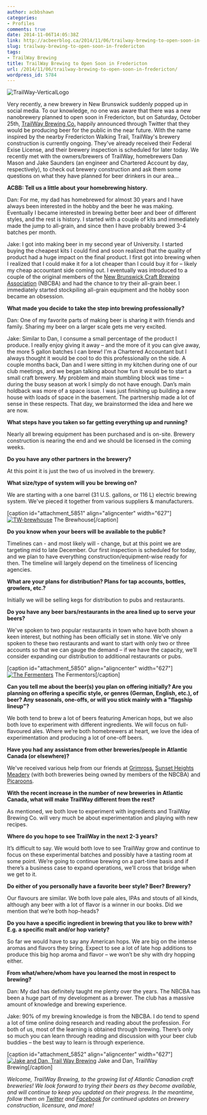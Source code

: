 ```yaml
---
author: acbbshawn
categories:
- Profiles
comments: true
date: 2014-11-06T14:05:38Z
link: http://acbeerblog.ca/2014/11/06/trailway-brewing-to-open-soon-in-fredericton/
slug: trailway-brewing-to-open-soon-in-fredericton
tags:
- TrailWay Brewing
title: TrailWay Brewing to Open Soon in Fredericton
url: /2014/11/06/trailway-brewing-to-open-soon-in-fredericton/
wordpress_id: 5784
---
```


![TrailWay-VerticalLogo](http://acbeerblog.ca/wp-content/uploads/2014/11/TW-Logo-1024x1024.jpg)




Very recently, a new brewery in New Brunswick suddenly popped up in social media. To our knowledge, no one was aware that there was a new nanobrewery planned to open soon in Fredericton, but on Saturday, October 25th, [TrailWay Brewing Co.](https://www.facebook.com/trailwaybrewing) happily announced through Twitter that they would be producing beer for the public in the near future. With the name inspired by the nearby Fredericton Walking Trail, TrailWay's brewery construction is currently ongoing. They've already received their Federal Exise License, and their brewery inspection is scheduled for later today. We recently met with the owners/brewers of TrailWay, homebrewers Dan Mason and Jake Saunders (an engineer and Chartered Account by day, respectively), to check out brewery construction and ask them some questions on what they have planned for beer drinkers in our area...


**ACBB: Tell us a little about your homebrewing history.**

Dan: For me, my dad has homebrewed for almost 30 years and I have always been interested in the hobby and the beer he was making. Eventually I became interested in brewing better beer and beer of different styles, and the rest is history. I started with a couple of kits and immediately made the jump to all-grain, and since then I have probably brewed 3-4 batches per month.

Jake: I got into making beer in my second year of University. I started buying the cheapest kits I could find and soon realized that the quality of product had a huge impact on the final product. I first got into brewing when I realized that I could make it for a lot cheaper than I could buy it for – likely my cheap accountant side coming out. I eventually was introduced to a couple of the original members of the [New Brunswick Craft Brewing Association](http://nbcba.org/forum/) (NBCBA) and had the chance to try their all-grain beer. I immediately started stockpiling all-grain equipment and the hobby soon became an obsession.

**What made you decide to take the step into brewing professionally?**

Dan: One of my favorite parts of making beer is sharing it with friends and family. Sharing my beer on a larger scale gets me very excited.

Jake: Similar to Dan, I consume a small percentage of the product I produce. I really enjoy giving it away – and the more of it you can give away, the more 5 gallon batches I can brew! I'm a Chartered Accountant but I always thought it would be cool to do this professionally on the side. A couple months back, Dan and I were sitting in my kitchen during one of our club meetings, and we began talking about how fun it would be to start a small craft brewery. My problem and main stumbling block was time – during the busy season at work I simply do not have enough. Dan’s main holdback was more of a space issue. I was just finishing up building a new house with loads of space in the basement. The partnership made a lot of sense in these respects. That day, we brainstormed the idea and here we are now.

**What steps have you taken so far getting everything up and running?**

Nearly all brewing equipment has been purchased and is on-site. Brewery construction is nearing the end and we should be licensed in the coming weeks.

**Do you have any other partners in the brewery?**

At this point it is just the two of us involved in the brewery.

**What size/type of system will you be brewing on?**

We are starting with a one barrel (31 U.S. gallons, or 116 L) electric brewing system. We've pieced it together from various suppliers & manufacturers.

[caption id="attachment_5851" align="aligncenter" width="627"][![TW-brewhouse](http://acbeerblog.ca/wp-content/uploads/2014/11/TW-brewhouse-1024x781.jpg)](http://acbeerblog.ca/wp-content/uploads/2014/11/TW-brewhouse.jpg) The Brewhouse[/caption]

**Do you know when your beers will be available to the public?**

Timelines can - and most likely will - change, but at this point we are targeting mid to late December. Our first inspection is scheduled for today, and we plan to have everything construction/equipment-wise ready for then. The timeline will largely depend on the timeliness of licencing agencies.

**What are your plans for distribution? Plans for tap accounts, bottles, growlers, etc.?**

Initially we will be selling kegs for distribution to pubs and restaurants.

**Do you have any beer bars/restaurants in the area lined up to serve your beers?**

We've spoken to two popular restaurants in town who have both shown a keen interest, but nothing has been officially set in stone. We've only spoken to these two restaurants and want to start with only two or three accounts so that we can gauge the demand – if we have the capacity, we’ll consider expanding our distribution to additional restaurants or pubs.

[caption id="attachment_5850" align="aligncenter" width="627"][![The Fermenters](http://acbeerblog.ca/wp-content/uploads/2014/11/TW-fermenters-1024x876.jpg)](http://acbeerblog.ca/wp-content/uploads/2014/11/TW-fermenters.jpg) The Fermentors[/caption]

**Can you tell me about the beer(s) you plan on offering initially? Are you planning on offering a specific style, or genres (German, English, etc.), of beer? Any seasonals, one-offs, or will you stick mainly with a "flagship lineup"?**

We both tend to brew a lot of beers featuring American hops, but we also both love to experiment with different ingredients. We will focus on full-flavoured ales. Where we’re both homebrewers at heart, we love the idea of experimentation and producing a lot of one-off beers.

**Have you had any assistance from other breweries/people in Atlantic Canada (or elsewhere)?**

We've received various help from our friends at [Grimross](https://www.facebook.com/pages/Grimross-Brewing-Co/110264115801307), [Sunset Heights Meadery](https://www.facebook.com/SunsetHeightsMeadery) (with both breweries being owned by members of the NBCBA) and [Picaroons](https://www.facebook.com/picaroons).

**With the recent increase in the number of new breweries in Atlantic Canada, what will make TrailWay different from the rest?**

As mentioned, we both love to experiment with ingredients and TrailWay Brewing Co. will very much be about experimentation and playing with new recipes.

**Where do you hope to see TrailWay in the next 2-3 years?**

It’s difficult to say. We would both love to see TrailWay grow and continue to focus on these experimental batches and possibly have a tasting room at some point. We’re going to continue brewing on a part-time basis and if there’s a business case to expand operations, we’ll cross that bridge when we get to it.

**Do either of you personally have a favorite beer style? Beer? Brewery?**

Our flavours are similar. We both love pale ales, IPAs and stouts of all kinds, although any beer with a lot of flavor is a winner in our books. Did we mention that we’re both hop-heads?

**Do you have a specific ingredient in brewing that you like to brew with? E.g. a specific malt and/or hop variety?**

So far we would have to say any American hops. We are big on the intense aromas and flavors they bring. Expect to see a lot of late hop additions to produce this big hop aroma and flavor – we won’t be shy with dry hopping either.

**From what/where/whom have you learned the most in respect to brewing?**

Dan: My dad has definitely taught me plenty over the years. The NBCBA has been a huge part of my development as a brewer. The club has a massive amount of knowledge and brewing experience.

Jake: 90% of my brewing knowledge is from the NBCBA. I do tend to spend a lot of time online doing research and reading about the profession. For both of us, most of the learning is obtained through brewing. There’s only so much you can learn through reading and discussion with your beer club buddies – the best way to learn is through experience.

[caption id="attachment_5852" align="aligncenter" width="627"][![Jake and Dan, Trail Way Brewing](http://acbeerblog.ca/wp-content/uploads/2014/11/TW-Jake-and-Dan-1024x806.jpg)](http://acbeerblog.ca/wp-content/uploads/2014/11/TW-Jake-and-Dan.jpg) Jake and Dan, TrailWay Brewing[/caption]

_Welcome, TrailWay Brewing, to the growing list of Atlantic Canadian craft breweries! We look forward to trying their beers as they become available, and will continue to keep you updated on their progress. In the meantime, follow them on [Twitter](https://twitter.com/trailwaybrewing) and [Facebook](https://www.facebook.com/trailwaybrewing) for continued updates on brewery construction, licensure, and more!_
